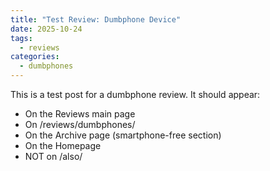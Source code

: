 ```yaml
---
title: "Test Review: Dumbphone Device"
date: 2025-10-24
tags:
  - reviews
categories:
  - dumbphones
---
```


This is a test post for a dumbphone review. It should appear:
- On the Reviews main page
- On /reviews/dumbphones/
- On the Archive page (smartphone-free section)
- On the Homepage
- NOT on /also/
